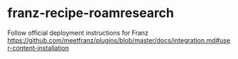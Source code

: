 # franz-recipe-roamresearch

Follow official deployment instructions for Franz  
https://github.com/meetfranz/plugins/blob/master/docs/integration.md#user-content-installation  




